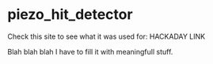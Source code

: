 # piezo_hit_detector

Check this site to see what it was used for:
HACKADAY LINK



Blah blah blah
I have to fill it with meaningfull stuff.
